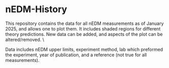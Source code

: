 # nEDM-History
This repository contains the data for all nEDM measurements as of January 2025, and allows one to plot them. It includes shaded regions for different theory predictions. New data can be added, and aspects of the plot can be altered/removed. \\

Data includes nEDM upper limits, experiment method, lab which preformed the experiment, year of publication, and a reference (not true for all measurements).
